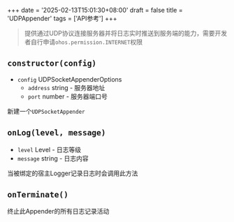 +++
date = '2025-02-13T15:01:30+08:00'
draft = false
title = 'UDPAppender'
tags = ['API参考']
+++

> 提供通过UDP协议连接服务器并将日志实时推送到服务端的能力，需要开发者自行申请`ohos.permission.INTERNET`权限

## `constructor(config)`

- `config` UDPSocketAppenderOptions
  - `address` string - 服务器地址
  - `port` number - 服务器端口号

新建一个`UDPSocketAppender`

## `onLog(level, message)`

- `level` Level - 日志等级
- `message` string - 日志内容

当被绑定的宿主Logger记录日志时会调用此方法

## `onTerminate()`

终止此Appender的所有日志记录活动